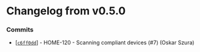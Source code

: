 # Changelog from v0.5.0
### Commits
* [[`c6ff0dd`](http://github.com/smart-evolution/smarthome-cli/commit/c6ff0ddd5588dd725a95f16fcd7041a1079cba05)] - HOME-120 - Scanning compliant devices (#7) (Oskar Szura)